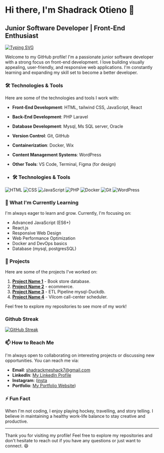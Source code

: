 # Hi there, I'm Shadrack Otieno 👋

## Junior Software Developer | Front-End Enthusiast
[![Typing SVG](https://readme-typing-svg.demolab.com/?lines=Front-End+Enthusiast;Database+Administrator;Data+Analyst;Learning+new+Tech+technologies)](https://git.io/typing-svg)

Welcome to my GitHub profile! I'm a passionate junior software developer with a strong focus on front-end development. I love building visually appealing, user-friendly, and responsive web applications. I'm constantly learning and expanding my skill set to become a better developer.

### 🛠️ Technologies & Tools

Here are some of the technologies and tools I work with:

- **Front-End Development**: HTML, tailwind CSS, JavaScript, React
- **Back-End Development**: PHP Laravel
- **Database Development**: Mysql, Ms SQL server, Oracle
- **Version Control**: Git, GitHub
- **Containerization**: Docker, Wix
- **Content Management Systems**: WordPress
- **Other Tools**: VS Code, Terminal, Figma (for design)

- ### 🛠️ Technologies & Tools

![HTML](https://img.shields.io/badge/HTML5-E34F26?style=for-the-badge&logo=html5&logoColor=white)
![CSS](https://img.shields.io/badge/CSS3-1572B6?style=for-the-badge&logo=css3&logoColor=white)
![JavaScript](https://img.shields.io/badge/JavaScript-F7DF1E?style=for-the-badge&logo=javascript&logoColor=black)
![PHP](https://img.shields.io/badge/PHP-777BB4?style=for-the-badge&logo=php&logoColor=white)
![Docker](https://img.shields.io/badge/Docker-2496ED?style=for-the-badge&logo=docker&logoColor=white)
![Git](https://img.shields.io/badge/Git-F05032?style=for-the-badge&logo=git&logoColor=white)
![WordPress](https://img.shields.io/badge/WordPress-21759B?style=for-the-badge&logo=wordpress&logoColor=white)

### 🌱 What I'm Currently Learning

I'm always eager to learn and grow. Currently, I'm focusing on:

- Advanced JavaScript (ES6+)
- React.js
- Responsive Web Design
- Web Performance Optimization
- Docker and DevOps basics
- Database (mysql, postgresSQL)

### 🚀 Projects

Here are some of the projects I've worked on:

1. **[Project Name 1](https://github.com/shadrack-ago/Database-Design-Programming-with-SQL-bookStoreDB.git)** - Book store database.
2. **[Project Name 2](https://sheddyagocommercial.vercel.app)** - ecommerce.
3. **[Project Name 3](https://github.com/shadrack-ago/ETL-Pipeline-Project.git)** - ETL Pipeline mysql-Duckdb.
4. **[Project Name 4](https://vilcomsoc.netlify.app/)** - Vilcom call-center scheduler.

Feel free to explore my repositories to see more of my work!

### Github Streak

[![GitHub Streak](https://streak-stats.demolab.com/?user=shadrack-ago)](https://git.io/streak-stats)

### 📫 How to Reach Me

I'm always open to collaborating on interesting projects or discussing new opportunities. You can reach me via:

- **Email**: [shadrackmeshack7@gmail.com](mailto:shadrackmeshack7@gmail.com)
- **LinkedIn**: [My LinkedIn Profile](https://www.linkedin.com/in/shadrack-otieno-495941240/)
- **Instagram**: ([insta](https://www.instagram.com/sheddy_ago?igsh=MWhxNWEyN2U2eTNkeg==)
- **Portfolio**: [My Portfolio Website](https://chiquita.my.canva.site/shadrack))

### ⚡ Fun Fact

When I'm not coding, I enjoy  playing hockey, travelling, and story telling. I believe in maintaining a healthy work-life balance to stay creative and productive.

---

Thank you for visiting my profile! Feel free to explore my repositories and don't hesitate to reach out if you have any questions or just want to connect. 😄
